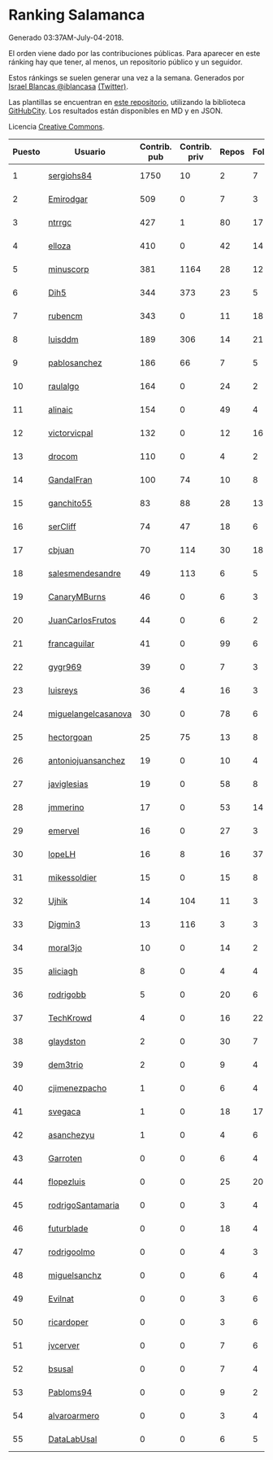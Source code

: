 # Ranking Salamanca

Generado 03:37AM-July-04-2018.

El orden viene dado por las contribuciones públicas. Para aparecer en este ránking hay que tener, al menos, un repositorio público y un seguidor.

Estos ránkings se suelen generar una vez a la semana. Generados por [Israel Blancas @iblancasa](https://github.com/iblancasa/) [(Twitter)](https://twitter.com/iblancasa).

Las plantillas se encuentran en [este repositorio](https://github.com/iblancasa/GH-Spanish-Ranking), utilizando la biblioteca [GitHubCity](https://github.com/iblancasa/GitHubCity). Los resultados están disponibles en MD y en JSON.

Licencia [Creative Commons](https://creativecommons.org/licenses/by/4.0/).

| Puesto   |  Usuario  | Contrib. pub | Contrib. priv |Repos| Followers | Desde |  Avatar  |
|----------|-----------|--------------|---------------|-----|-----------|-------|----------|
|1|[sergiohs84](https://github.com/sergiohs84)|1750|10|2|7|2015-03-28|![sergiohs84]()|
|2|[Emirodgar](https://github.com/Emirodgar)|509|0|7|3|2013-04-30|![Emirodgar]()|
|3|[ntrrgc](https://github.com/ntrrgc)|427|1|80|17|2011-08-24|![ntrrgc]()|
|4|[elloza](https://github.com/elloza)|410|0|42|14|2015-02-24|![elloza]()|
|5|[minuscorp](https://github.com/minuscorp)|381|1164|28|12|2013-03-09|![minuscorp]()|
|6|[Dih5](https://github.com/Dih5)|344|373|23|5|2015-04-22|![Dih5]()|
|7|[rubencm](https://github.com/rubencm)|343|0|11|18|2011-06-29|![rubencm]()|
|8|[luisddm](https://github.com/luisddm)|189|306|14|21|2012-12-06|![luisddm]()|
|9|[pablosanchez](https://github.com/pablosanchez)|186|66|7|5|2015-11-08|![pablosanchez]()|
|10|[raulalgo](https://github.com/raulalgo)|164|0|24|2|2014-07-03|![raulalgo]()|
|11|[alinaic](https://github.com/alinaic)|154|0|49|4|2018-03-16|![alinaic]()|
|12|[victorvicpal](https://github.com/victorvicpal)|132|0|12|16|2014-12-02|![victorvicpal]()|
|13|[drocom](https://github.com/drocom)|110|0|4|2|2017-10-05|![drocom]()|
|14|[GandalFran](https://github.com/GandalFran)|100|74|10|8|2017-07-07|![GandalFran]()|
|15|[ganchito55](https://github.com/ganchito55)|83|88|28|13|2013-06-17|![ganchito55]()|
|16|[serCliff](https://github.com/serCliff)|74|47|18|6|2015-07-27|![serCliff]()|
|17|[cbjuan](https://github.com/cbjuan)|70|114|30|18|2012-12-01|![cbjuan]()|
|18|[salesmendesandre](https://github.com/salesmendesandre)|49|113|6|5|2016-04-03|![salesmendesandre]()|
|19|[CanaryMBurns](https://github.com/CanaryMBurns)|46|0|6|3|2015-11-07|![CanaryMBurns]()|
|20|[JuanCarlosFrutos](https://github.com/JuanCarlosFrutos)|44|0|6|2|2017-02-23|![JuanCarlosFrutos]()|
|21|[francaguilar](https://github.com/francaguilar)|41|0|99|6|2015-03-19|![francaguilar]()|
|22|[gygr969](https://github.com/gygr969)|39|0|7|3|2015-11-14|![gygr969]()|
|23|[luisreys](https://github.com/luisreys)|36|4|16|3|2015-11-18|![luisreys]()|
|24|[miguelangelcasanova](https://github.com/miguelangelcasanova)|30|0|78|6|2011-04-02|![miguelangelcasanova]()|
|25|[hectorgoan](https://github.com/hectorgoan)|25|75|13|8|2013-08-12|![hectorgoan]()|
|26|[antoniojuansanchez](https://github.com/antoniojuansanchez)|19|0|10|4|2013-10-01|![antoniojuansanchez]()|
|27|[javiglesias](https://github.com/javiglesias)|19|0|58|8|2014-10-06|![javiglesias]()|
|28|[jmmerino](https://github.com/jmmerino)|17|0|53|14|2011-10-26|![jmmerino]()|
|29|[emervel](https://github.com/emervel)|16|0|27|3|2014-05-11|![emervel]()|
|30|[lopeLH](https://github.com/lopeLH)|16|8|16|37|2014-04-29|![lopeLH]()|
|31|[mikessoldier](https://github.com/mikessoldier)|15|0|15|8|2013-10-23|![mikessoldier]()|
|32|[Ujhik](https://github.com/Ujhik)|14|104|11|3|2017-03-07|![Ujhik]()|
|33|[Digmin3](https://github.com/Digmin3)|13|116|3|3|2014-06-01|![Digmin3]()|
|34|[moral3jo](https://github.com/moral3jo)|10|0|14|2|2010-12-15|![moral3jo]()|
|35|[aliciagh](https://github.com/aliciagh)|8|0|4|4|2012-01-12|![aliciagh]()|
|36|[rodrigobb](https://github.com/rodrigobb)|5|0|20|6|2012-04-12|![rodrigobb]()|
|37|[TechKrowd](https://github.com/TechKrowd)|4|0|16|22|2015-10-10|![TechKrowd]()|
|38|[glaydston](https://github.com/glaydston)|2|0|30|7|2012-08-11|![glaydston]()|
|39|[dem3trio](https://github.com/dem3trio)|2|0|9|4|2011-05-05|![dem3trio]()|
|40|[cjimenezpacho](https://github.com/cjimenezpacho)|1|0|6|4|2012-09-26|![cjimenezpacho]()|
|41|[svegaca](https://github.com/svegaca)|1|0|18|17|2010-02-03|![svegaca]()|
|42|[asanchezyu](https://github.com/asanchezyu)|1|0|4|6|2014-05-13|![asanchezyu]()|
|43|[Garroten](https://github.com/Garroten)|0|0|6|4|2008-05-04|![Garroten]()|
|44|[flopezluis](https://github.com/flopezluis)|0|0|25|20|2010-11-01|![flopezluis]()|
|45|[rodrigoSantamaria](https://github.com/rodrigoSantamaria)|0|0|3|4|2012-04-02|![rodrigoSantamaria]()|
|46|[futurblade](https://github.com/futurblade)|0|0|18|4|2012-10-03|![futurblade]()|
|47|[rodrigoolmo](https://github.com/rodrigoolmo)|0|0|4|3|2011-04-09|![rodrigoolmo]()|
|48|[miguelsanchz](https://github.com/miguelsanchz)|0|0|6|4|2012-07-10|![miguelsanchz]()|
|49|[Evilnat](https://github.com/Evilnat)|0|0|3|6|2011-01-12|![Evilnat]()|
|50|[ricardoper](https://github.com/ricardoper)|0|0|3|6|2013-08-04|![ricardoper]()|
|51|[jvcerver](https://github.com/jvcerver)|0|0|7|6|2013-10-22|![jvcerver]()|
|52|[bsusal](https://github.com/bsusal)|0|0|7|4|2014-02-26|![bsusal]()|
|53|[Pabloms94](https://github.com/Pabloms94)|0|0|9|2|2016-02-11|![Pabloms94]()|
|54|[alvaroarmero](https://github.com/alvaroarmero)|0|0|3|4|2016-01-22|![alvaroarmero]()|
|55|[DataLabUsal](https://github.com/DataLabUsal)|0|0|6|5|2016-05-18|![DataLabUsal]()|

